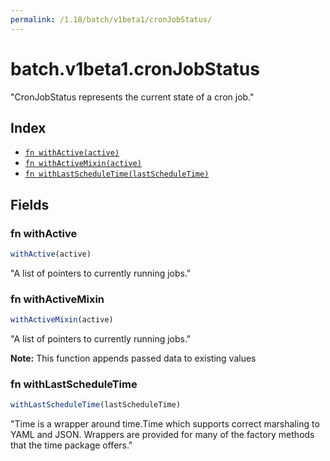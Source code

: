 ```yaml
---
permalink: /1.18/batch/v1beta1/cronJobStatus/
---
```


# batch.v1beta1.cronJobStatus

"CronJobStatus represents the current state of a cron job."

## Index

* [`fn withActive(active)`](#fn-withactive)
* [`fn withActiveMixin(active)`](#fn-withactivemixin)
* [`fn withLastScheduleTime(lastScheduleTime)`](#fn-withlastscheduletime)

## Fields

### fn withActive

```ts
withActive(active)
```

"A list of pointers to currently running jobs."

### fn withActiveMixin

```ts
withActiveMixin(active)
```

"A list of pointers to currently running jobs."

**Note:** This function appends passed data to existing values

### fn withLastScheduleTime

```ts
withLastScheduleTime(lastScheduleTime)
```

"Time is a wrapper around time.Time which supports correct marshaling to YAML and JSON.  Wrappers are provided for many of the factory methods that the time package offers."